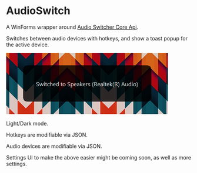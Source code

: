 # AudioSwitch

A WinForms wrapper around [Audio Switcher Core Api](https://audioswit.ch/er).

Switches between audio devices with hotkeys, and show a toast popup for the active device.

![Example toast message](/imgs/toast.png)

Light/Dark mode.

Hotkeys are modifiable via JSON.

Audio devices are modifiable via JSON.

Settings UI to make the above easier might be coming soon, as well as more settings.
